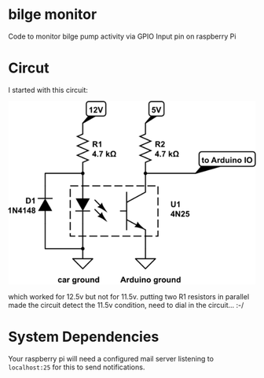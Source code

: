 # bilge monitor

Code to monitor bilge pump activity via GPIO Input pin on raspberry Pi

# Circut

I started with this circuit:

![schematic diagram](schematic.png)

which worked for 12.5v but not for 11.5v. putting two R1 resistors
in parallel made the circuit detect the 11.5v condition, need to dial
in the circuit... :-/

# System Dependencies

Your raspberry pi will need a configured mail server listening to
`localhost:25` for this to send notifications.
